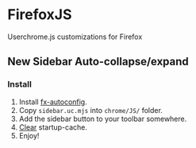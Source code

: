 # FirefoxJS
Userchrome.js customizations for Firefox

## New Sidebar Auto-collapse/expand
### Install

1. Install [fx-autoconfig](https://github.com/MrOtherGuy/fx-autoconfig).
2. Copy `sidebar.uc.mjs` into `chrome/JS/` folder.
3. Add the sidebar button to your toolbar somewhere.
4. [Clear](https://github.com/MrOtherGuy/fx-autoconfig?tab=readme-ov-file#deleting-startup-cache) startup-cache.
5. Enjoy!
